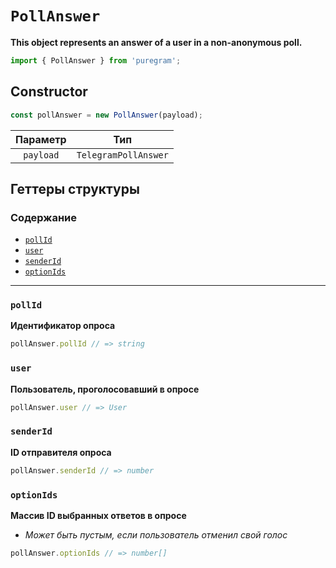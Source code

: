 # `PollAnswer`

**This object represents an answer of a user in a non-anonymous poll.**

```ts
import { PollAnswer } from 'puregram';
```

## Constructor

```ts
const pollAnswer = new PollAnswer(payload);
```

| Параметр  |         Тип          |
| :-------: | :------------------: |
| `payload` | `TelegramPollAnswer` |

## Геттеры структуры

### Содержание

* [`pollId`](#pollid)
* [`user`](#user)
* [`senderId`](#senderid)
* [`optionIds`](#optionids)

---

### `pollId`

**Идентификатор опроса**

```ts
pollAnswer.pollId // => string
```

### `user`

**Пользователь, проголосовавший в опросе**

```ts
pollAnswer.user // => User
```

### `senderId`

**ID отправителя опроса**

```ts
pollAnswer.senderId // => number
```

### `optionIds`

**Массив ID выбранных ответов в опросе**

* _Может быть пустым, если пользователь отменил свой голос_

```ts
pollAnswer.optionIds // => number[]
```